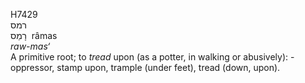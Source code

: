 <body>
  <p>H7429<br>  רמס  <br> רָמַס  ‎  râmas  <br><i>raw-mas‘ </i><br>A primitive root; to <i>tread</i> upon (as a potter, in walking or abusively): - oppressor, stamp upon, trample (under feet), tread (down, upon).<br></p>
 </body>